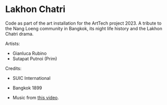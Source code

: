 # Lakhon Chatri

Code as part of the art installation for the ArtTech project 2023. A tribute to the Nang Loeng community in Bangkok, its night life history and the Lakhon Chatri drama.

Artists:

- Gianluca Rubino
- Sutapat Putnoi (Prim)

Credits:

- SUIC International
- Bangkok 1899

- Music from [this video](https://www.youtube.com/watch?v=JDznfJJVqTk).
